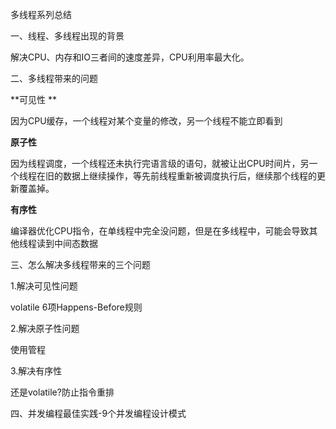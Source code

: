 多线程系列总结

一、线程、多线程出现的背景

解决CPU、内存和IO三者间的速度差异，CPU利用率最大化。



二、多线程带来的问题

**可见性 **

因为CPU缓存，一个线程对某个变量的修改，另一个线程不能立即看到

**原子性**

因为线程调度，一个线程还未执行完语言级的语句，就被让出CPU时间片，另一个线程在旧的数据上继续操作，等先前线程重新被调度执行后，继续那个线程的更新覆盖掉。

**有序性**

编译器优化CPU指令，在单线程中完全没问题，但是在多线程中，可能会导致其他线程读到中间态数据



三、怎么解决多线程带来的三个问题

1.解决可见性问题

volatile 6项Happens-Before规则

2.解决原子性问题

使用管程

3.解决有序性

还是volatile?防止指令重排



四、并发编程最佳实践-9个并发编程设计模式

